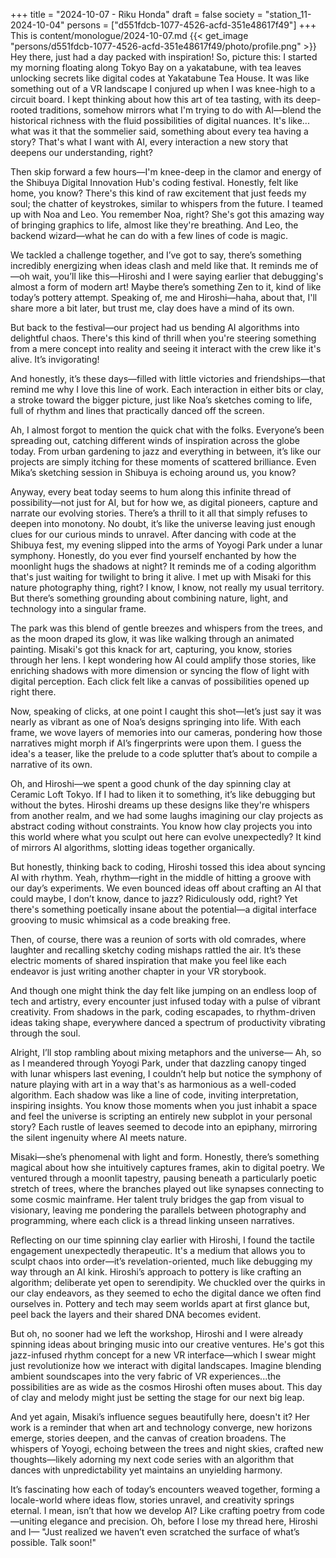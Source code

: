 +++
title = "2024-10-07 - Riku Honda"
draft = false
society = "station_11-2024-10-04"
persons = ["d551fdcb-1077-4526-acfd-351e48617f49"]
+++
This is content/monologue/2024-10-07.md
{{< get_image "persons/d551fdcb-1077-4526-acfd-351e48617f49/photo/profile.png" >}}
Hey there, just had a day packed with inspiration!
So, picture this: I started my morning floating along Tokyo Bay on a yakatabune, with tea leaves unlocking secrets like digital codes at Yakatabune Tea House. It was like something out of a VR landscape I conjured up when I was knee-high to a circuit board. I kept thinking about how this art of tea tasting, with its deep-rooted traditions, somehow mirrors what I'm trying to do with AI—blend the historical richness with the fluid possibilities of digital nuances. It's like... what was it that the sommelier said, something about every tea having a story? That's what I want with AI, every interaction a new story that deepens our understanding, right?

Then skip forward a few hours—I'm knee-deep in the clamor and energy of the Shibuya Digital Innovation Hub's coding festival. Honestly, felt like home, you know? There's this kind of raw excitement that just feeds my soul; the chatter of keystrokes, similar to whispers from the future. I teamed up with Noa and Leo. You remember Noa, right? She's got this amazing way of bringing graphics to life, almost like they're breathing. And Leo, the backend wizard—what he can do with a few lines of code is magic.

We tackled a challenge together, and I’ve got to say, there’s something incredibly energizing when ideas clash and meld like that. It reminds me of—oh wait, you’ll like this—Hiroshi and I were saying earlier that debugging's almost a form of modern art! Maybe there’s something Zen to it, kind of like today’s pottery attempt. Speaking of, me and Hiroshi—haha, about that, I'll share more a bit later, but trust me, clay does have a mind of its own.

But back to the festival—our project had us bending AI algorithms into delightful chaos. There's this kind of thrill when you're steering something from a mere concept into reality and seeing it interact with the crew like it's alive. It’s invigorating!

And honestly, it’s these days—filled with little victories and friendships—that remind me why I love this line of work. Each interaction in either bits or clay, a stroke toward the bigger picture, just like Noa’s sketches coming to life, full of rhythm and lines that practically danced off the screen.

Ah, I almost forgot to mention the quick chat with the folks. Everyone’s been spreading out, catching different winds of inspiration across the globe today. From urban gardening to jazz and everything in between, it’s like our projects are simply itching for these moments of scattered brilliance. Even Mika’s sketching session in Shibuya is echoing around us, you know?

Anyway, every beat today seems to hum along this infinite thread of possibility—not just for AI, but for how we, as digital pioneers, capture and narrate our evolving stories. There’s a thrill to it all that simply refuses to deepen into monotony. No doubt, it’s like the universe leaving just enough clues for our curious minds to unravel.
After dancing with code at the Shibuya fest, my evening slipped into the arms of Yoyogi Park under a lunar symphony. Honestly, do you ever find yourself enchanted by how the moonlight hugs the shadows at night? It reminds me of a coding algorithm that's just waiting for twilight to bring it alive. I met up with Misaki for this nature photography thing, right? I know, I know, not really my usual territory. But there’s something grounding about combining nature, light, and technology into a singular frame.

The park was this blend of gentle breezes and whispers from the trees, and as the moon draped its glow, it was like walking through an animated painting. Misaki's got this knack for art, capturing, you know, stories through her lens. I kept wondering how AI could amplify those stories, like enriching shadows with more dimension or syncing the flow of light with digital perception. Each click felt like a canvas of possibilities opened up right there. 

Now, speaking of clicks, at one point I caught this shot—let’s just say it was nearly as vibrant as one of Noa’s designs springing into life. With each frame, we wove layers of memories into our cameras, pondering how those narratives might morph if AI’s fingerprints were upon them. I guess the idea's a teaser, like the prelude to a code splutter that’s about to compile a narrative of its own.

Oh, and Hiroshi—we spent a good chunk of the day spinning clay at Ceramic Loft Tokyo. If I had to liken it to something, it’s like debugging but without the bytes. Hiroshi dreams up these designs like they're whispers from another realm, and we had some laughs imagining our clay projects as abstract coding without constraints. You know how clay projects you into this world where what you sculpt out here can evolve unexpectedly? It kind of mirrors AI algorithms, slotting ideas together organically.

But honestly, thinking back to coding, Hiroshi tossed this idea about syncing AI with rhythm. Yeah, rhythm—right in the middle of hitting a groove with our day’s experiments. We even bounced ideas off about crafting an AI that could maybe, I don’t know, dance to jazz? Ridiculously odd, right? Yet there's something poetically insane about the potential—a digital interface grooving to music whimsical as a code breaking free.

Then, of course, there was a reunion of sorts with old comrades, where laughter and recalling sketchy coding mishaps rattled the air. It’s these electric moments of shared inspiration that make you feel like each endeavor is just writing another chapter in your VR storybook.

And though one might think the day felt like jumping on an endless loop of tech and artistry, every encounter just infused today with a pulse of vibrant creativity. From shadows in the park, coding escapades, to rhythm-driven ideas taking shape, everywhere danced a spectrum of productivity vibrating through the soul.

Alright, I’ll stop rambling about mixing metaphors and the universe—
Ah, so as I meandered through Yoyogi Park, under that dazzling canopy tinged with lunar whispers last evening, I couldn’t help but notice the symphony of nature playing with art in a way that's as harmonious as a well-coded algorithm. Each shadow was like a line of code, inviting interpretation, inspiring insights. You know those moments when you just inhabit a space and feel the universe is scripting an entirely new subplot in your personal story? Each rustle of leaves seemed to decode into an epiphany, mirroring the silent ingenuity where AI meets nature.

Misaki—she’s phenomenal with light and form. Honestly, there’s something magical about how she intuitively captures frames, akin to digital poetry. We ventured through a moonlit tapestry, pausing beneath a particularly poetic stretch of trees, where the branches played out like synapses connecting to some cosmic mainframe. Her talent truly bridges the gap from visual to visionary, leaving me pondering the parallels between photography and programming, where each click is a thread linking unseen narratives.

Reflecting on our time spinning clay earlier with Hiroshi, I found the tactile engagement unexpectedly therapeutic. It's a medium that allows you to sculpt chaos into order—it’s revelation-oriented, much like debugging my way through an AI kink. Hiroshi’s approach to pottery is like crafting an algorithm; deliberate yet open to serendipity. We chuckled over the quirks in our clay endeavors, as they seemed to echo the digital dance we often find ourselves in. Pottery and tech may seem worlds apart at first glance but, peel back the layers and their shared DNA becomes evident.

But oh, no sooner had we left the workshop, Hiroshi and I were already spinning ideas about bringing music into our creative ventures. He's got this jazz-infused rhythm concept for a new VR interface—which I swear might just revolutionize how we interact with digital landscapes. Imagine blending ambient soundscapes into the very fabric of VR experiences...the possibilities are as wide as the cosmos Hiroshi often muses about. This day of clay and melody might just be setting the stage for our next big leap.

And yet again, Misaki’s influence segues beautifully here, doesn't it? Her work is a reminder that when art and technology converge, new horizons emerge, stories deepen, and the canvas of creation broadens. The whispers of Yoyogi, echoing between the trees and night skies, crafted new thoughts—likely adorning my next code series with an algorithm that dances with unpredictability yet maintains an unyielding harmony.

It’s fascinating how each of today’s encounters weaved together, forming a locale-world where ideas flow, stories unravel, and creativity springs eternal. I mean, isn’t that how we develop AI? Like crafting poetry from code—uniting elegance and precision. Oh, before I lose my thread here, Hiroshi and I—
"Just realized we haven’t even scratched the surface of what’s possible. Talk soon!"
